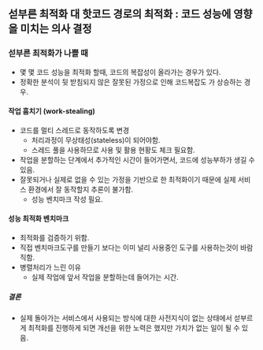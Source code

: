 ## 섣부른 최적화 대 핫코드 경로의 최적화 : 코드 성능에 영향을 미치는 의사 결정

### 섣부른 최적화가 나쁠 때
* 몇 몇 코드 성능을 최적화 할때, 코드의 복잡성이 올라가는 경우가 있다.
* 정확한 분석이 뒷 받침되지 않은 잘못된 가정으로 인해 코드복잡도 가 상승하는 경우.

#### 작업 훔치기 (work-stealing)
* 코드를 멀티 스레드로 동작하도록 변경
  * 처리과정이 무상태성(stateless)이 되어야함.
  * 스레드 풀을 사용하므로 사용 및 활용 현황도 체크 필요함.
* 작업을 분할하는 단계에서 추가적인 시간이 들어가면서, 코드에 성능부하가 생길 수 있음.
* 잘못되거나 실제로 없을 수 있는 가정을 기반으로 한 최적화이기 때문에 실제 서비스 환경에서 잘 동작할지 추론이 불가함.
  * 성능 벤치마크 작성 필요.
#### 성능 최적화 벤치마크
* 최적화를 검증하기 위함.
* 직접 벤치마크도구를 만들기 보다는 이미 널리 사용중인 도구를 사용하는것이 바람직함.
* 병렬처리가 느린 이유
  * 실제 작업에 앞서 작업을 분할하는데 들어가는 시간.
  
##### 결론
* 실제 돌아가는 서비스에서 사용되는 방식에 대한 사전지식이 없는 상태에서 섣부르게 최적화를 진행하게 되면 개선을 위한 노력은 했지만 가치가 없는 일이 될 수 있음.